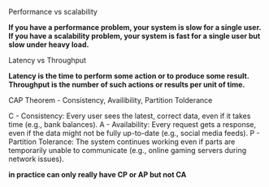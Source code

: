 Performance vs scalability

**If you have a performance problem, your system is slow for a single user.**
**If you have a scalability problem, your system is fast for a single user but slow under heavy load.**

Latency vs Throughput

**Latency is the time to perform some action or to produce some result.**
**Throughput is the number of such actions or results per unit of time.**

CAP Theorem - Consistency, Availibility, Partition Tolderance

C - Consistency: Every user sees the latest, correct data, even if it takes time (e.g., bank balances).
A - Availability: Every request gets a response, even if the data might not be fully up-to-date (e.g., social media feeds).
P - Partition Tolerance: The system continues working even if parts are temporarily unable to communicate (e.g., online gaming servers during network issues).

**in practice can only really have CP or AP but not CA**
